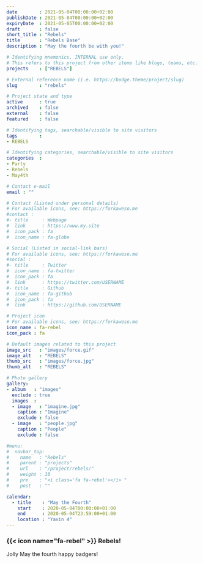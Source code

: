 ```yaml
---
date        : 2021-05-04T00:00:00+02:00
publishDate : 2021-05-04T00:00:00+02:00
expiryDate  : 2021-05-05T00:00:00+02:00
draft       : false
short_title : "Rebels"
title       : "Rebels Base"
description : "May the fourth be with you!"

# Identifying mnemonics, INTERNAL use only.
# This refers to this project from other items like blogs, teams, etc.
projects    : ["REBELS"]

# External reference name (i.e. https://bodge.theme/project/slug)
slug        : "rebels"

# Project state and type
active      : true
archived    : false
external    : false
featured    : false

# Identifying tags, searchable/visible to site visitors
tags        :
- REBELS

# Identifying categories, searchable/visible to site visitors
categories  :
- Party
- Rebels
- May4th

# Contact e-mail
email : ""

# Contact (Listed under personal details)
# For available icons, see: https://forkaweso.me
#contact :
#- title     : Webpage
#  link      : https://www.my.site
#  icon_pack : fa
#  icon_name : fa-globe

# Social (Listed in social-link bars)
# For available icons, see: https://forkaweso.me
#social :
#- title     : Twitter
#  icon_name : fa-twitter
#  icon_pack : fa
#  link      : https://twitter.com/USERNAME
#- title     : Github
#  icon_name : fa-github
#  icon_pack : fa
#  link      : https://github.com/USERNAME

# Project icon
# For available icons, see: https://forkaweso.me
icon_name : fa-rebel
icon_pack : fa

# Default images related to this project
image_src   : "images/force.gif"
image_alt   : "REBELS"
thumb_src   : "images/force.jpg"
thumb_alt   : "REBELS"

# Photo gallery
gallery:
- album   : "images"
  exclude : true
  images  :
  - image   : "imagine.jpg"
    caption : "Imagine"
    exclude : false
  - image   : "people.jpg"
    caption : "People"
    exclude : false

#menu:
#  navbar_top:
#    name   : "Rebels"
#    parent : "projects"
#    url    : "/project/rebels/"
#    weight : 10
#    pre    : "<i class='fa fa-rebel'></i> "
#    post   : ""

calendar:
  - title    : "May the Fourth"
    start    : 2020-05-04T00:00:00+01:00
    end      : 2020-05-04T23:59:00+01:00
    location : "Yavin 4"
---
```


### {{< icon name="fa-rebel" >}} Rebels!

Jolly May the fourth happy badgers!
